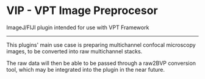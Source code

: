 # VIP - VPT Image Preprocesor

ImageJ/FIJI plugin intended for use with VPT Framework 

---
This plugins' main use case is preparing multichannel confocal microscopy images, to be converted into raw multichannel stacks.

The raw data will then be able to be passed through a raw2BVP conversion tool, which may be integrated into the plugin in the near future.